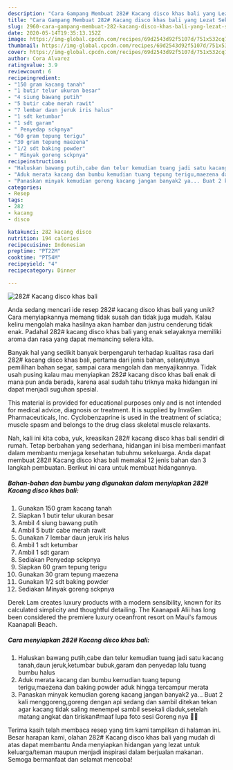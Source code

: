 ```yaml
---
description: "Cara Gampang Membuat 282# Kacang disco khas bali yang Lezat Sekali"
title: "Cara Gampang Membuat 282# Kacang disco khas bali yang Lezat Sekali"
slug: 2960-cara-gampang-membuat-282-kacang-disco-khas-bali-yang-lezat-sekali
date: 2020-05-14T19:35:13.152Z
image: https://img-global.cpcdn.com/recipes/69d2543d92f5107d/751x532cq70/282-kacang-disco-khas-bali-foto-resep-utama.jpg
thumbnail: https://img-global.cpcdn.com/recipes/69d2543d92f5107d/751x532cq70/282-kacang-disco-khas-bali-foto-resep-utama.jpg
cover: https://img-global.cpcdn.com/recipes/69d2543d92f5107d/751x532cq70/282-kacang-disco-khas-bali-foto-resep-utama.jpg
author: Cora Alvarez
ratingvalue: 3.9
reviewcount: 6
recipeingredient:
- "150 gram kacang tanah"
- "1 butir telur ukuran besar"
- "4 siung bawang putih"
- "5 butir cabe merah rawit"
- "7 lembar daun jeruk iris halus"
- "1 sdt ketumbar"
- "1 sdt garam"
- " Penyedap sckpnya"
- "60 gram tepung terigu"
- "30 gram tepung maezena"
- "1/2 sdt baking powder"
- " Minyak goreng sckpnya"
recipeinstructions:
- "Haluskan bawang putih,cabe dan telur kemudian tuang jadi satu kacang tanah,daun jeruk,ketumbar bubuk,garam dan penyedap lalu tuang bumbu halus"
- "Aduk merata kacang dan bumbu kemudian tuang tepung terigu,maezena dan baking powder aduk hingga tercampur merata"
- "Panaskan minyak kemudian goreng kacang jangan banyak2 ya... Buat 2 kali menggoreng,goreng dengan api sedang dan sambil ditekan tekan agar kacang tidak saling menempel sambil sesekali diaduk,setelah matang angkat dan tiriskan#maaf lupa foto sesi Goreng nya 🙏😊"
categories:
- Resep
tags:
- 282
- kacang
- disco

katakunci: 282 kacang disco 
nutrition: 194 calories
recipecuisine: Indonesian
preptime: "PT22M"
cooktime: "PT54M"
recipeyield: "4"
recipecategory: Dinner

---
```



![282# Kacang disco khas bali](https://img-global.cpcdn.com/recipes/69d2543d92f5107d/751x532cq70/282-kacang-disco-khas-bali-foto-resep-utama.jpg)

Anda sedang mencari ide resep 282# kacang disco khas bali yang unik? Cara menyiapkannya memang tidak susah dan tidak juga mudah. Kalau keliru mengolah maka hasilnya akan hambar dan justru cenderung tidak enak. Padahal 282# kacang disco khas bali yang enak selayaknya memiliki aroma dan rasa yang dapat memancing selera kita.

Banyak hal yang sedikit banyak berpengaruh terhadap kualitas rasa dari 282# kacang disco khas bali, pertama dari jenis bahan, selanjutnya pemilihan bahan segar, sampai cara mengolah dan menyajikannya. Tidak usah pusing kalau mau menyiapkan 282# kacang disco khas bali enak di mana pun anda berada, karena asal sudah tahu triknya maka hidangan ini dapat menjadi suguhan spesial.

This material is provided for educational purposes only and is not intended for medical advice, diagnosis or treatment. It is supplied by InvaGen Pharmaceuticals, Inc. Cyclobenzaprine is used in the treatment of sciatica; muscle spasm and belongs to the drug class skeletal muscle relaxants.


Nah, kali ini kita coba, yuk, kreasikan 282# kacang disco khas bali sendiri di rumah. Tetap berbahan yang sederhana, hidangan ini bisa memberi manfaat dalam membantu menjaga kesehatan tubuhmu sekeluarga. Anda dapat membuat 282# Kacang disco khas bali memakai 12 jenis bahan dan 3 langkah pembuatan. Berikut ini cara untuk membuat hidangannya.

<!--inarticleads1-->

##### Bahan-bahan dan bumbu yang digunakan dalam menyiapkan 282# Kacang disco khas bali:

1. Gunakan 150 gram kacang tanah
1. Siapkan 1 butir telur ukuran besar
1. Ambil 4 siung bawang putih
1. Ambil 5 butir cabe merah rawit
1. Gunakan 7 lembar daun jeruk iris halus
1. Ambil 1 sdt ketumbar
1. Ambil 1 sdt garam
1. Sediakan  Penyedap sckpnya
1. Siapkan 60 gram tepung terigu
1. Gunakan 30 gram tepung maezena
1. Gunakan 1/2 sdt baking powder
1. Sediakan  Minyak goreng sckpnya


Derek Lam creates luxury products with a modern sensibility, known for its calculated simplicity and thoughtful detailing. The Kaanapali Alii has long been considered the premiere luxury oceanfront resort on Maui&#39;s famous Kaanapali Beach. 

<!--inarticleads2-->

##### Cara menyiapkan 282# Kacang disco khas bali:

1. Haluskan bawang putih,cabe dan telur kemudian tuang jadi satu kacang tanah,daun jeruk,ketumbar bubuk,garam dan penyedap lalu tuang bumbu halus
1. Aduk merata kacang dan bumbu kemudian tuang tepung terigu,maezena dan baking powder aduk hingga tercampur merata
1. Panaskan minyak kemudian goreng kacang jangan banyak2 ya... Buat 2 kali menggoreng,goreng dengan api sedang dan sambil ditekan tekan agar kacang tidak saling menempel sambil sesekali diaduk,setelah matang angkat dan tiriskan#maaf lupa foto sesi Goreng nya 🙏😊




Terima kasih telah membaca resep yang tim kami tampilkan di halaman ini. Besar harapan kami, olahan 282# Kacang disco khas bali yang mudah di atas dapat membantu Anda menyiapkan hidangan yang lezat untuk keluarga/teman maupun menjadi inspirasi dalam berjualan makanan. Semoga bermanfaat dan selamat mencoba!
